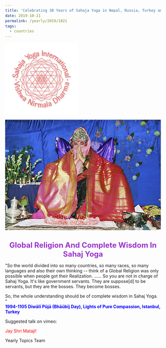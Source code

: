 ```yaml
---
title: 'Celebrating 30 Years of Sahaja Yoga in Nepal, Russia, Turkey and Ukraine, Post 18'
date: 2019-10-21
permalink: /yearly/2019/1021
tags:
  - countries
---
```


![PICTURE 9](/images/image9.png)

<div style="text-align: center"><img src="/images/image212.jpg" /></div>

<!-- ![PICTURE 44](/images/image.png),width="500" -->

<br>
<p style="color:DarkOrchid; text-align:center">
<font size="+2"><b>Global Religion And Complete Wisdom In Sahaj Yoga</b><br></font>
</p>

<p>
"So the world divided into so many countries, so many races, so many languages and also their own thinking -- think of a Global Religion was only possible when people got their Realization. 
......
So you are not in charge of Sahaj Yoga. It's like government servants. They are suppose[d] to be servants, but they are the bosses. They become bosses. 

So, the whole understanding should be of complete wisdom in Sahaj Yoga. "<br>
<font color="blue"><b>1994-1105 Diwālī Pūjā (Bhāūbīj Day), Lights of Pure Compassion, Istanbul, Turkey</b></font><br>
</p>

Suggested talk on vimeo: <a href="https://vimeo.com/285206847"> </a><br>

<p style="color:red;">Jay Shri Mataji!<br></p>

Yearly Topics Team